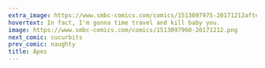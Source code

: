 ```yaml
---
extra_image: https://www.smbc-comics.com/comics/1513097975-20171212after.png
hovertext: In fact, I'm gonna time travel and kill baby you.
image: https://www.smbc-comics.com/comics/1513097960-20171212.png
next_comic: cucurbits
prev_comic: naughty
title: Apes
---
```


